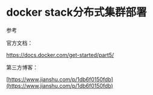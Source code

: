 # docker stack分布式集群部署

参考

官方文档：

https://docs.docker.com/get-started/part5/

第三方博客：

[https://www.jianshu.com/p/1db6f0150fdb](https://www.jianshu.com/p/1db6f0150fdb)

